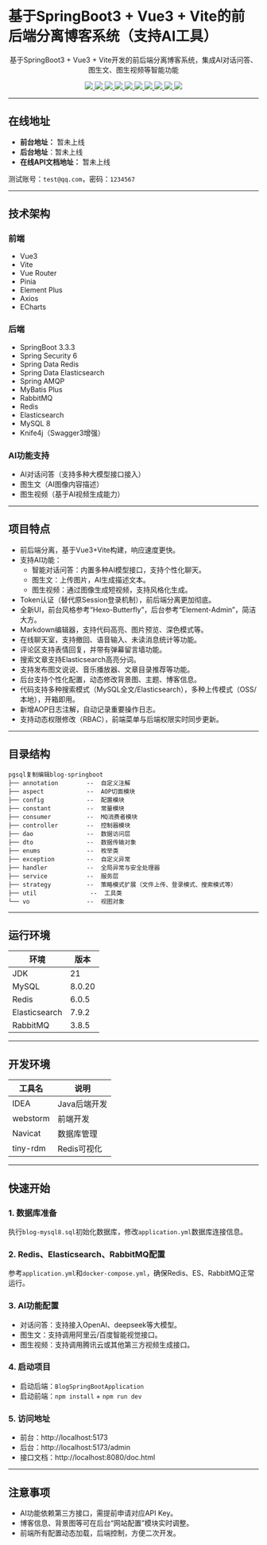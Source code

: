 # 基于SpringBoot3 + Vue3 + Vite的前后端分离博客系统（支持AI工具）

<p align="center">      </a> </p> <p align="center">    基于SpringBoot3 + Vue3 + Vite开发的前后端分离博客系统，集成AI对话问答、图生文、图生视频等智能功能 </p> <p align="center">    <a target="_blank" href="https://github.com/KeepInlove/ai-blog">       <img src="https://img.shields.io/badge/JDK-21-green"/>       <img src="https://img.shields.io/badge/springboot-3.3.3-green"/>       <img src="https://img.shields.io/badge/vue-3.x-green"/>       <img src="https://img.shields.io/badge/vite-5.x-green"/>       <img src="https://img.shields.io/badge/mysql-8.0.20-green"/>       <img src="https://img.shields.io/badge/mybatis--plus-3.5.7-green"/>       <img src="https://img.shields.io/badge/redis-6.0.5-green"/>       <img src="https://img.shields.io/badge/elasticsearch-7.9.2-green"/>       <img src="https://img.shields.io/badge/rabbitmq-3.8.5-green"/>       <img src="https://img.shields.io/badge/AI功能-对话%7C图生文%7C图生视频-blue"/>    </a> </p>

------

## 在线地址

- **前台地址：** 暂未上线
- **后台地址**：暂未上线
- **在线API文档地址：** 暂未上线

测试账号：`test@qq.com`，密码：`1234567`

------

## 技术架构

### 前端

- Vue3
- Vite
- Vue Router
- Pinia
- Element Plus
- Axios
- ECharts

### 后端

- SpringBoot 3.3.3
- Spring Security 6
- Spring Data Redis
- Spring Data Elasticsearch
- Spring AMQP
- MyBatis Plus
- RabbitMQ
- Redis
- Elasticsearch
- MySQL 8
- Knife4j（Swagger3增强）

### AI功能支持

- AI对话问答（支持多种大模型接口接入）
- 图生文（AI图像内容描述）
- 图生视频（基于AI视频生成能力）

------

## 项目特点

- 前后端分离，基于Vue3+Vite构建，响应速度更快。
- 支持AI功能：
  - 智能对话问答：内置多种AI模型接口，支持个性化聊天。
  - 图生文：上传图片，AI生成描述文本。
  - 图生视频：通过图像生成短视频，支持风格化生成。
- Token认证（替代原Session登录机制），前后端分离更加彻底。
- 全新UI，前台风格参考“Hexo-Butterfly”，后台参考“Element-Admin”，简洁大方。
- Markdown编辑器，支持代码高亮、图片预览、深色模式等。
- 在线聊天室，支持撤回、语音输入、未读消息统计等功能。
- 评论区支持表情回复，并带有弹幕留言墙功能。
- 搜索文章支持Elasticsearch高亮分词。
- 支持发布图文说说、音乐播放器、文章目录推荐等功能。
- 后台支持个性化配置，动态修改背景图、主题、博客信息。
- 代码支持多种搜索模式（MySQL全文/Elasticsearch），多种上传模式（OSS/本地），开箱即用。
- 新增AOP日志注解，自动记录重要操作日志。
- 支持动态权限修改（RBAC），前端菜单与后端权限实时同步更新。

------

## 目录结构

```
pgsql复制编辑blog-springboot
├── annotation        --  自定义注解
├── aspect            --  AOP切面模块
├── config            --  配置模块
├── constant          --  常量模块
├── consumer          --  MQ消费者模块
├── controller        --  控制器模块
├── dao               --  数据访问层
├── dto               --  数据传输对象
├── enums             --  枚举类
├── exception         --  自定义异常
├── handler           --  全局异常与安全处理器
├── service           --  服务层
├── strategy          --  策略模式扩展（文件上传、登录模式、搜索模式等）
├── util               --  工具类
└── vo                --  视图对象
```

------

## 运行环境

| 环境          | 版本   |
| ------------- | ------ |
| JDK           | 21     |
| MySQL         | 8.0.20 |
| Redis         | 6.0.5  |
| Elasticsearch | 7.9.2  |
| RabbitMQ      | 3.8.5  |

------

## 开发环境

| 工具名   | 说明         |
| -------- | ------------ |
| IDEA     | Java后端开发 |
| webstorm | 前端开发     |
| Navicat  | 数据库管理   |
| tiny-rdm | Redis可视化  |

------

## 快速开始

### 1. 数据库准备

执行`blog-mysql8.sql`初始化数据库，修改`application.yml`数据库连接信息。

### 2. Redis、Elasticsearch、RabbitMQ配置

参考`application.yml`和`docker-compose.yml`，确保Redis、ES、RabbitMQ正常运行。

### 3. AI功能配置

- 对话问答：支持接入OpenAI、deepseek等大模型。
- 图生文：支持调用阿里云/百度智能视觉接口。
- 图生视频：支持调用腾讯云或其他第三方视频生成接口。

### 4. 启动项目

- 启动后端：`BlogSpringBootApplication`
- 启动前端：`npm install` + `npm run dev`

### 5. 访问地址

- 前台：http://localhost:5173
- 后台：http://localhost:5173/admin
- 接口文档：http://localhost:8080/doc.html

------

## 注意事项

- AI功能依赖第三方接口，需提前申请对应API Key。
- 博客信息、背景图等可在后台“网站配置”模块实时调整。
- 前端所有配置动态加载，后端控制，方便二次开发。
